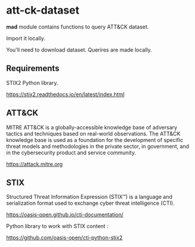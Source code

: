 # att-ck-dataset

**mad** module contains functions to query ATT&CK dataset.

Import it locally.

You'll need to download dataset. Querires are made locally.

## Requirements

STIX2 Python library.

https://stix2.readthedocs.io/en/latest/index.html

## ATT&CK

MITRE ATT&CK is a globally-accessible knowledge base of adversary tactics and techniques based on real-world observations. The ATT&CK knowledge base is used as a foundation for the development of specific threat models and methodologies in the private sector, in government, and in the cybersecurity product and service community.

https://attack.mitre.org

## STIX

Structured Threat Information Expression (STIX™) is a language and serialization format used to exchange cyber threat intelligence (CTI).

https://oasis-open.github.io/cti-documentation/

Python library to work with STIX content :

https://github.com/oasis-open/cti-python-stix2

